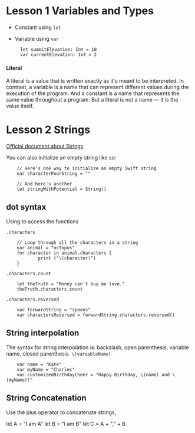 # Lesson 1 Variables and Types

* Constant using `let`
* Variable using `var`

        let summitElevation: Int = 10
        var currentElevation: Int = 2
        
#### Literal
A literal is a value that is written exactly as it's meant to be interpreted. In contrast, a variable is a name that can represent different values during the execution of the program. And a constant is a name that represents the same value throughout a program. But a literal is not a name — it is the value itself.


# Lesson 2 Strings
[Official document about Strings](https://developer.apple.com/documentation/swift/string#//apple_ref/doc/uid/TP40015181-CH1-DontLinkElementID_31)


You can also initialize an empty string like so:

        // Here's one way to initialize an empty Swift string
        var characterPoorString = ""

        // And here's another
        let stringWithPotential = String()
        

## dot syntax
Using to access the functions

`.characters`

        // Loop through all the characters in a string
        var animal = "octopus"
        for character in animal.characters {
                print ("\(character)")
        }
        

`.characters.count`

        let theTruth = "Money can't buy me love."
        theTruth.characters.count
        
`.characters.reversed`

        var forwardString = "spoons"
        var charactersReversed = forwardString.characters.reversed()

        
## String interpolation
The syntax for string interpolation is: backslash, open parenthesis, variable name, closed parenthesis.
`\(variableName)`

        var name = "Kate"
        var myName = "Charles"
        var customizedBirthdayCheer = "Happy Birthday, \(name) and \(myName)!"

## String Concatenation
Use the plus operator to concatenate strings,

let A = "I am A"
let B = "I am B"
let C = A + "," + B
